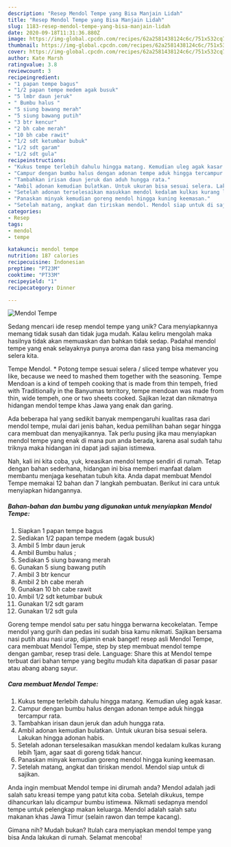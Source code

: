 ```yaml
---
description: "Resep Mendol Tempe yang Bisa Manjain Lidah"
title: "Resep Mendol Tempe yang Bisa Manjain Lidah"
slug: 1183-resep-mendol-tempe-yang-bisa-manjain-lidah
date: 2020-09-18T11:31:36.880Z
image: https://img-global.cpcdn.com/recipes/62a2581438124c6c/751x532cq70/mendol-tempe-foto-resep-utama.jpg
thumbnail: https://img-global.cpcdn.com/recipes/62a2581438124c6c/751x532cq70/mendol-tempe-foto-resep-utama.jpg
cover: https://img-global.cpcdn.com/recipes/62a2581438124c6c/751x532cq70/mendol-tempe-foto-resep-utama.jpg
author: Kate Marsh
ratingvalue: 3.8
reviewcount: 3
recipeingredient:
- "1 papan tempe bagus"
- "1/2 papan tempe medem agak busuk"
- "5 lmbr daun jeruk"
- " Bumbu halus "
- "5 siung bawang merah"
- "5 siung bawang putih"
- "3 btr kencur"
- "2 bh cabe merah"
- "10 bh cabe rawit"
- "1/2 sdt ketumbar bubuk"
- "1/2 sdt garam"
- "1/2 sdt gula"
recipeinstructions:
- "Kukus tempe terlebih dahulu hingga matang. Kemudian uleg agak kasar."
- "Campur dengan bumbu halus dengan adonan tempe aduk hingga tercampur rata."
- "Tambahkan irisan daun jeruk dan aduh hungga rata."
- "Ambil adonan kemudian bulatkan. Untuk ukuran bisa sesuai selera. Lakukan hingga adonan habis."
- "Setelah adonan terselesaikan masukkan mendol kedalam kulkas kurang lebih 1jam, agar saat di goreng tidak hancur."
- "Panaskan minyak kemudian goreng mendol hingga kuning keemasan."
- "Setelah matang, angkat dan tiriskan mendol. Mendol siap untuk di sajikan."
categories:
- Resep
tags:
- mendol
- tempe

katakunci: mendol tempe 
nutrition: 187 calories
recipecuisine: Indonesian
preptime: "PT23M"
cooktime: "PT33M"
recipeyield: "1"
recipecategory: Dinner

---
```



![Mendol Tempe](https://img-global.cpcdn.com/recipes/62a2581438124c6c/751x532cq70/mendol-tempe-foto-resep-utama.jpg)

Sedang mencari ide resep mendol tempe yang unik? Cara menyiapkannya memang tidak susah dan tidak juga mudah. Kalau keliru mengolah maka hasilnya tidak akan memuaskan dan bahkan tidak sedap. Padahal mendol tempe yang enak selayaknya punya aroma dan rasa yang bisa memancing selera kita.

Tempe Mendol. * Potong tempe sesuai selera / sliced tempe whatever you like, because we need to mashed them together with the seasoning. Tempe Mendoan is a kind of tempeh cooking that is made from thin tempeh, fried with Traditionally in the Banyumas territory, tempe mendoan was made from thin, wide tempeh, one or two sheets cooked. Sajikan lezat dan nikmatnya hidangan mendol tempe khas Jawa yang enak dan garing.

Ada beberapa hal yang sedikit banyak mempengaruhi kualitas rasa dari mendol tempe, mulai dari jenis bahan, kedua pemilihan bahan segar hingga cara membuat dan menyajikannya. Tak perlu pusing jika mau menyiapkan mendol tempe yang enak di mana pun anda berada, karena asal sudah tahu triknya maka hidangan ini dapat jadi sajian istimewa.


Nah, kali ini kita coba, yuk, kreasikan mendol tempe sendiri di rumah. Tetap dengan bahan sederhana, hidangan ini bisa memberi manfaat dalam membantu menjaga kesehatan tubuh kita. Anda dapat membuat Mendol Tempe memakai 12 bahan dan 7 langkah pembuatan. Berikut ini cara untuk menyiapkan hidangannya.

<!--inarticleads1-->

##### Bahan-bahan dan bumbu yang digunakan untuk menyiapkan Mendol Tempe:

1. Siapkan 1 papan tempe bagus
1. Sediakan 1/2 papan tempe medem (agak busuk)
1. Ambil 5 lmbr daun jeruk
1. Ambil  Bumbu halus ;
1. Sediakan 5 siung bawang merah
1. Gunakan 5 siung bawang putih
1. Ambil 3 btr kencur
1. Ambil 2 bh cabe merah
1. Gunakan 10 bh cabe rawit
1. Ambil 1/2 sdt ketumbar bubuk
1. Gunakan 1/2 sdt garam
1. Gunakan 1/2 sdt gula


Goreng tempe mendol satu per satu hingga berwarna kecokelatan. Tempe mendol yang gurih dan pedas ini sudah bisa kamu nikmati. Sajikan bersama nasi putih atau nasi urap, dijamin enak banget! resep asli Mendol Tempe, cara membuat Mendol Tempe, step by step membuat mendol tempe dengan gambar, resep trasi dele. Language: Share this at Mendol tempe terbuat dari bahan tempe yang begitu mudah kita dapatkan di pasar pasar atau abang abang sayur. 

<!--inarticleads2-->

##### Cara membuat Mendol Tempe:

1. Kukus tempe terlebih dahulu hingga matang. Kemudian uleg agak kasar.
1. Campur dengan bumbu halus dengan adonan tempe aduk hingga tercampur rata.
1. Tambahkan irisan daun jeruk dan aduh hungga rata.
1. Ambil adonan kemudian bulatkan. Untuk ukuran bisa sesuai selera. Lakukan hingga adonan habis.
1. Setelah adonan terselesaikan masukkan mendol kedalam kulkas kurang lebih 1jam, agar saat di goreng tidak hancur.
1. Panaskan minyak kemudian goreng mendol hingga kuning keemasan.
1. Setelah matang, angkat dan tiriskan mendol. Mendol siap untuk di sajikan.


Anda ingin membuat Mendol tempe ini dirumah anda? Mendol adalah jadi salah satu kreasi tempe yang patut kita coba. Setelah dikukus, tempe dihancurkan lalu dicampur bumbu istimewa. Nikmati sedapnya mendol tempe untuk pelengkap makan keluarga. Mendol adalah salah satu makanan khas Jawa Timur (selain rawon dan tempe kacang). 

Gimana nih? Mudah bukan? Itulah cara menyiapkan mendol tempe yang bisa Anda lakukan di rumah. Selamat mencoba!
